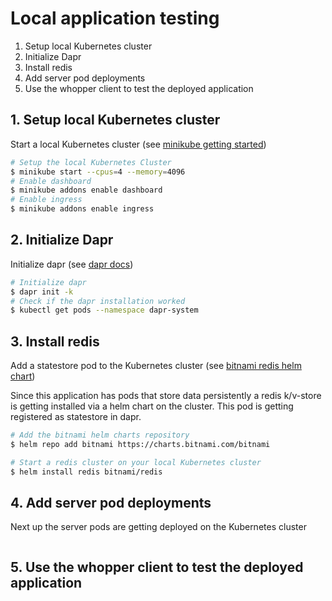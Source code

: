 # Local application testing


1. Setup local Kubernetes cluster
2. Initialize Dapr
3. Install redis
4. Add server pod deployments
5. Use the whopper client to test the deployed application

## 1. Setup local Kubernetes cluster
Start a local Kubernetes cluster (see [minikube getting started](https://minikube.sigs.k8s.io/docs/start/))
```bash
# Setup the local Kubernetes Cluster
$ minikube start --cpus=4 --memory=4096
# Enable dashboard
$ minikube addons enable dashboard
# Enable ingress
$ minikube addons enable ingress
```

## 2. Initialize Dapr
Initialize dapr (see [dapr docs](https://docs.dapr.io/operations/hosting/kubernetes/kubernetes-deploy/#install-with-dapr-cli))
```bash
# Initialize dapr
$ dapr init -k
# Check if the dapr installation worked
$ kubectl get pods --namespace dapr-system
```

## 3. Install redis
Add a statestore pod to the Kubernetes cluster (see [bitnami redis helm chart](https://github.com/bitnami/charts/tree/master/bitnami/redis))

Since this application has pods that store data persistently a redis k/v-store is getting installed via a helm chart on the cluster. This pod is getting registered as statestore in dapr.
```bash
# Add the bitnami helm charts repository
$ helm repo add bitnami https://charts.bitnami.com/bitnami

# Start a redis cluster on your local Kubernetes cluster
$ helm install redis bitnami/redis
```

## 4. Add server pod deployments
Next up the server pods are getting deployed on the Kubernetes cluster

```bash
```

## 5. Use the whopper client to test the deployed application

```bash
```